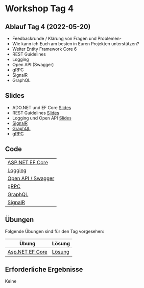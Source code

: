 # Workshop Tag 4

## Ablauf Tag 4 (2022-05-20)

- Feedbackrunde / Klärung von Fragen und Problemen-
- Wie kann ich Euch am besten in Euren Projekten unterstützen?
- Weiter Entity Framework Core 6
- REST Guidelines
- Logging
- Open API (Swagger)
- gRPC
- SignalR
- GraphQL

## Slides

- ADO.NET und EF Core [Slides](../slides/AdoNet%20and%20EF%20Core.pdf)
- REST Guidelines [Slides](../slides/REST%20API%20Guidelines.pdf)
- Logging und Open API [Slides](../slides/AspNetCoreLogging.pdf)
- [SignalR](../../modules/aspnet_signalr)
- [GraphQL](../../modules/aspnet_graphql)
- [gRPC](../../modules/aspnet_grpc)

## Code

|                                                            |
| ---------------------------------------------------------- |
| [ASP.NET EF Core](../../modules/aspnet_ef/lessons)         |
| [Logging](../../modules/aspnet_logging/lessons)            |
| [Open API / Swagger](../../modules/aspnet_openapi/lessons) |
| [gRPC](../../modules/aspnet_grpc)                          |
| [GraphQL](../../modules/aspnet_graphql)                    |
| [SignalR](../../modules/aspnet_signalr)                    |

## Übungen

Folgende Übungen sind für den Tag vorgesehen:

| Übung                                                          | Lösung                                      |
| -------------------------------------------------------------- | ------------------------------------------- |
| [Asp.NET EF Core](../../modules/aspnet_ef/exercises/readme.md) | [Lösung](../../modules/aspnet_ef/solutions) |

## Erforderliche Ergebnisse

Keine
